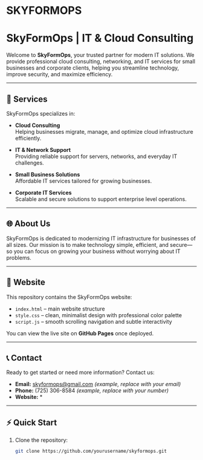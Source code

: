 # SKYFORMOPS
# SkyFormOps | IT & Cloud Consulting

Welcome to **SkyFormOps**, your trusted partner for modern IT solutions. We provide professional cloud consulting, networking, and IT services for small businesses and corporate clients, helping you streamline technology, improve security, and maximize efficiency.

---

## 🚀 Services

SkyFormOps specializes in:

- **Cloud Consulting**  
  Helping businesses migrate, manage, and optimize cloud infrastructure efficiently.

- **IT & Network Support**  
  Providing reliable support for servers, networks, and everyday IT challenges.

- **Small Business Solutions**  
  Affordable IT services tailored for growing businesses.

- **Corporate IT Services**  
  Scalable and secure solutions to support enterprise level operations.

---

## 🌐 About Us

SkyFormOps is dedicated to modernizing IT infrastructure for businesses of all sizes. Our mission is to make technology simple, efficient, and secure—so you can focus on growing your business without worrying about IT problems.

---

## 🎨 Website

This repository contains the SkyFormOps website:

- `index.html` – main website structure  
- `style.css` – clean, minimalist design with professional color palette  
- `script.js` – smooth scrolling navigation and subtle interactivity  

You can view the live site on **GitHub Pages** once deployed.

---

## 📞 Contact

Ready to get started or need more information? Contact us:

- **Email:** skyformops@gmail.com *(example, replace with your email)*  
- **Phone:** (725) 306-8584 *(example, replace with your number)*  
- **Website:** *

---

## ⚡ Quick Start

1. Clone the repository:
   ```bash
   git clone https://github.com/yourusername/skyformops.git
